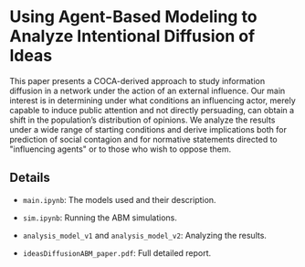 # Using Agent-Based Modeling to Analyze Intentional Diffusion of Ideas

This paper presents a COCA-derived approach to study information diffusion in a network under the
action of an external influence. Our main interest is in determining under what conditions an influencing actor,
merely capable to induce public attention and not directly persuading, can obtain a shift in the population’s
distribution of opinions. We analyze the results under a wide range of starting conditions and derive implications
both for prediction of social contagion and for normative statements directed to "influencing agents" or
to those who wish to oppose them.

## Details
- `main.ipynb`: The models used and their description.

- `sim.ipynb`: Running the ABM simulations.
    
- `analysis_model_v1` and `analysis_model_v2`: Analyzing the results.

- `ideasDiffusionABM_paper.pdf`: Full detailed report.
